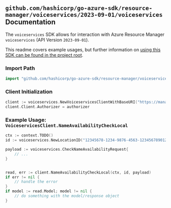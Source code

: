 
## `github.com/hashicorp/go-azure-sdk/resource-manager/voiceservices/2023-09-01/voiceservices` Documentation

The `voiceservices` SDK allows for interaction with Azure Resource Manager `voiceservices` (API Version `2023-09-01`).

This readme covers example usages, but further information on [using this SDK can be found in the project root](https://github.com/hashicorp/go-azure-sdk/tree/main/docs).

### Import Path

```go
import "github.com/hashicorp/go-azure-sdk/resource-manager/voiceservices/2023-09-01/voiceservices"
```


### Client Initialization

```go
client := voiceservices.NewVoiceservicesClientWithBaseURI("https://management.azure.com")
client.Client.Authorizer = authorizer
```


### Example Usage: `VoiceservicesClient.NameAvailabilityCheckLocal`

```go
ctx := context.TODO()
id := voiceservices.NewLocationID("12345678-1234-9876-4563-123456789012", "locationValue")

payload := voiceservices.CheckNameAvailabilityRequest{
	// ...
}


read, err := client.NameAvailabilityCheckLocal(ctx, id, payload)
if err != nil {
	// handle the error
}
if model := read.Model; model != nil {
	// do something with the model/response object
}
```
